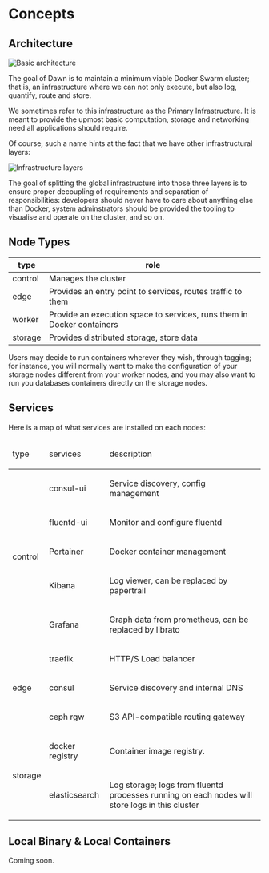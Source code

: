 # Concepts

## Architecture

![Basic architecture](./images/architecture.png)

The goal of Dawn is to maintain a minimum viable Docker Swarm
cluster; that is, an infrastructure where we can not only execute,
but also log, quantify, route and store.

We sometimes refer to this infrastructure as the Primary Infrastructure.
It is meant to provide the upmost basic computation, storage and networking
need all applications should require.

Of course, such a name hints at the fact that we have other
infrastructural layers:

![Infrastructure layers](./images/infra-layers.png)
 
The goal of splitting the global infrastructure into those three layers is to
ensure proper decoupling of requirements and separation of responsibilities:
developers should never have to care about anything else than Docker,
system adminstrators should be provided the tooling to visualise and operate
on the cluster, and so on.

## Node Types

| type    | role                                                                   |
|---------|------------------------------------------------------------------------|
| control | Manages the cluster                                                    | 
| edge    | Provides an entry point to services, routes traffic to them            |
| worker  | Provide an execution space to services, runs them in Docker containers | 
| storage | Provides distributed storage, store data                               |

Users may decide to run containers wherever they wish, through tagging; for instance, 
you will normally want to make the configuration of your storage nodes different
from your worker nodes, and you may also want to run you databases containers directly 
on the storage nodes.

## Services

Here is a map of what services are installed on each nodes:

<table>
    <thead>
        <tr>
            <td colspan="1" rowspan="1"><p><span>type</span></p></td>
            <td colspan="1" rowspan="1"><p><span>services</span></p></td>
            <td colspan="1" rowspan="1"><p><span>description</span></p></td>
        </tr>
    </thead>
    <tbody>
        <tr>
            <td colspan="1" rowspan="5" class="node-type"><p><span>control</span></p></td>
            <td colspan="1" rowspan="1"><p><span>consul-ui</span></p></td>
            <td colspan="1" rowspan="1"><p><span>Service discovery, config management</span></p></td>
        </tr>
        <tr>
            <td colspan="1" rowspan="1"><p><span>fluentd-ui</span></p></td>
            <td colspan="1" rowspan="1"><p><span>Monitor and configure fluentd</span></p></td>
        </tr>
        <tr>
            <td colspan="1" rowspan="1"><p><span>Portainer</span></p></td>
            <td colspan="1" rowspan="1"><p><span>Docker container management</span></p></td>
        </tr>
        <tr>
            <td colspan="1" rowspan="1"><p><span>Kibana</span></p></td>
            <td colspan="1" rowspan="1"><p><span>Log viewer, can be replaced by papertrail</span></p></td>
        </tr>
        <tr>
            <td colspan="1" rowspan="1"><p><span>Grafana</span></p></td>
            <td colspan="1" rowspan="1"><p><span>Graph data from prometheus, can be replaced by librato</span></p></td>
        </tr>
        <tr>
            <td colspan="1" rowspan="3" class="node-type"><p><span>edge</span></p></td>
            <td colspan="1" rowspan="1"><p><span>traefik</span></p></td>
            <td colspan="1" rowspan="1"><p><span>HTTP/S Load balancer</span></p></td>
        </tr>
        <tr>
            <td colspan="1" rowspan="1"><p><span>consul</span></p></td>
            <td colspan="1" rowspan="1"><p><span>Service discovery and internal DNS</span></p></td>
        </tr>
        <tr>
            <td colspan="1" rowspan="1"><p><span>ceph rgw</span></p></td>
            <td colspan="1" rowspan="1"><p><span>S3 API-compatible routing gateway</span></p></td>
        </tr>
        <tr>
            <td colspan="1" rowspan="2" class="node-type"><p><span>storage</span></p></td>
            <td colspan="1" rowspan="1"><p><span>docker registry</span></p></td>
            <td colspan="1" rowspan="1"><p><span>Container image registry.</span></p></td>
        </tr>
        <tr>
            <td colspan="1" rowspan="1"><p><span>elasticsearch</span></p></td>
            <td colspan="1" rowspan="1"><p><span>Log storage; logs from fluentd processes running on each nodes will store logs in this cluster</span></p></td>
        </tr>
    </tbody>
</table>

## Local Binary & Local Containers

Coming soon.
